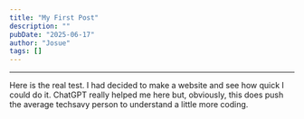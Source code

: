 ```yaml
---
title: "My First Post"
description: ""
pubDate: "2025-06-17"
author: "Josue"
tags: []
---
```

---
Here is the real test. I had decided to make a website and see how quick I could do it. ChatGPT really helped me here but, obviously, this does push the average techsavy person to understand a little more coding.
